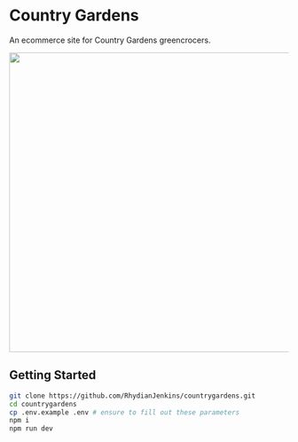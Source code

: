 # Country Gardens

An ecommerce site for Country Gardens greencrocers.

<p align="center">
  <img src="https://user-images.githubusercontent.com/9198690/236444780-631907c5-d920-4c14-a5d8-bdb9fab36c38.png" width="960" height="540"/>
</p>

## Getting Started

```bash
git clone https://github.com/RhydianJenkins/countrygardens.git
cd countrygardens
cp .env.example .env # ensure to fill out these parameters
npm i
npm run dev
```
